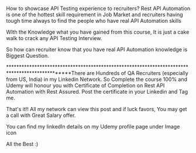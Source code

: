 How to showcase API Testing experience to recruiters?
Rest API Automation is one of the hottest skill requirement in Job Market and recruiters having tough time always to find the people who have real API Automation skills



WIth the Knowledge what you have gained from this course, It is just a cake walk to crack any API Testing Interview.



So how can recruiter know that you have real API Automation knowledge is Biggest Question.



***********************************************************************************************There are Hundreds of QA Recruiters (especially from US, India) in my Linkedin Network. So Complete the course 100% and Udemy will honour you with Certificate of Completion on Rest API Automation with Rest Assured.  Post the certificate in your Linkedin and Tag me.



That's it!! All my network can view this post and if luck favors, You may get a call with Great Salary offer.



You can find my linkedIn details on my Udemy profile page under Image icon



All the Best :)